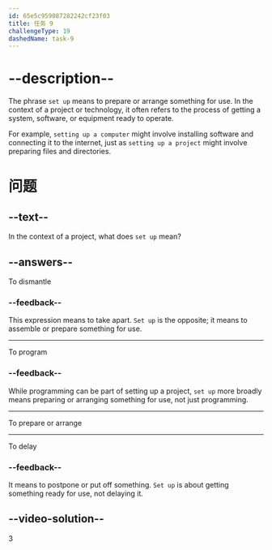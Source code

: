 ```yaml
---
id: 65e5c959087282242cf23f03
title: 任务 9
challengeType: 19
dashedName: task-9
---
```


# --description--

The phrase `set up` means to prepare or arrange something for use. In the context of a project or technology, it often refers to the process of getting a system, software, or equipment ready to operate.

For example, `setting up a computer` might involve installing software and connecting it to the internet, just as `setting up a project` might involve preparing files and directories.

# 问题

## --text--

In the context of a project, what does `set up` mean?

## --answers--

To dismantle

### --feedback--

This expression means to take apart. `Set up` is the opposite; it means to assemble or prepare something for use.

---

To program

### --feedback--

While programming can be part of setting up a project, `set up` more broadly means preparing or arranging something for use, not just programming.

---

To prepare or arrange

---

To delay

### --feedback--

It means to postpone or put off something. `Set up` is about getting something ready for use, not delaying it.

## --video-solution--

3
